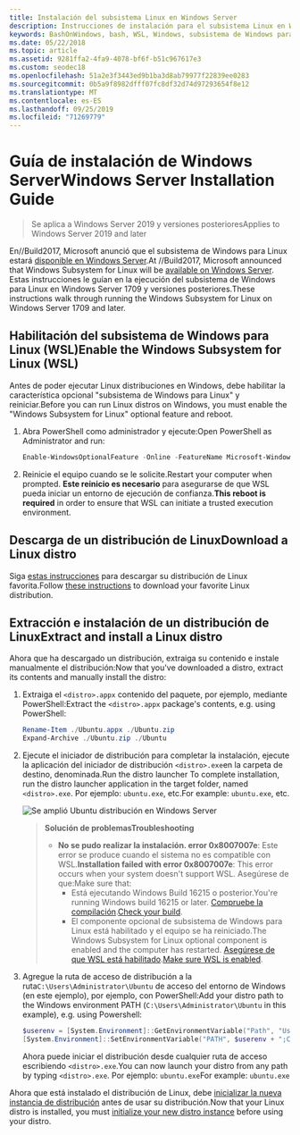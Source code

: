 ```yaml
---
title: Instalación del subsistema Linux en Windows Server
description: Instrucciones de instalación para el subsistema Linux en Windows Server.
keywords: BashOnWindows, bash, WSL, Windows, subsistema de Windows para Linux, windowssubsystem, Ubuntu, Windows Server
ms.date: 05/22/2018
ms.topic: article
ms.assetid: 9281ffa2-4fa9-4078-bf6f-b51c967617e3
ms.custom: seodec18
ms.openlocfilehash: 51a2e3f3443ed9b1ba3d8ab79977f22839ee0283
ms.sourcegitcommit: 0b5a9f8982dfff07fc8df32d74d97293654f8e12
ms.translationtype: MT
ms.contentlocale: es-ES
ms.lasthandoff: 09/25/2019
ms.locfileid: "71269779"
---
```

# <a name="windows-server-installation-guide"></a><span data-ttu-id="3dbf2-104">Guía de instalación de Windows Server</span><span class="sxs-lookup"><span data-stu-id="3dbf2-104">Windows Server Installation Guide</span></span>

> <span data-ttu-id="3dbf2-105">Se aplica a Windows Server 2019 y versiones posteriores</span><span class="sxs-lookup"><span data-stu-id="3dbf2-105">Applies to Windows Server 2019 and later</span></span>

<span data-ttu-id="3dbf2-106">En//Build2017, Microsoft anunció que el subsistema de Windows para Linux estará [disponible en Windows Server](https://blogs.technet.microsoft.com/hybridcloud/2017/05/10/windows-server-for-developers-news-from-microsoft-build-2017/).</span><span class="sxs-lookup"><span data-stu-id="3dbf2-106">At //Build2017, Microsoft announced that Windows Subsystem for Linux will be [available on Windows Server](https://blogs.technet.microsoft.com/hybridcloud/2017/05/10/windows-server-for-developers-news-from-microsoft-build-2017/).</span></span>  <span data-ttu-id="3dbf2-107">Estas instrucciones le guían en la ejecución del subsistema de Windows para Linux en Windows Server 1709 y versiones posteriores.</span><span class="sxs-lookup"><span data-stu-id="3dbf2-107">These instructions walk through running the Windows Subsystem for Linux on Windows Server 1709 and later.</span></span>

## <a name="enable-the-windows-subsystem-for-linux-wsl"></a><span data-ttu-id="3dbf2-108">Habilitación del subsistema de Windows para Linux (WSL)</span><span class="sxs-lookup"><span data-stu-id="3dbf2-108">Enable the Windows Subsystem for Linux (WSL)</span></span>

<span data-ttu-id="3dbf2-109">Antes de poder ejecutar Linux distribuciones en Windows, debe habilitar la característica opcional "subsistema de Windows para Linux" y reiniciar.</span><span class="sxs-lookup"><span data-stu-id="3dbf2-109">Before you can run Linux distros on Windows, you must enable the "Windows Subsystem for Linux" optional feature and reboot.</span></span>

1. <span data-ttu-id="3dbf2-110">Abra PowerShell como administrador y ejecute:</span><span class="sxs-lookup"><span data-stu-id="3dbf2-110">Open PowerShell as Administrator and run:</span></span>
    ```powershell
    Enable-WindowsOptionalFeature -Online -FeatureName Microsoft-Windows-Subsystem-Linux
    ```

2. <span data-ttu-id="3dbf2-111">Reinicie el equipo cuando se le solicite.</span><span class="sxs-lookup"><span data-stu-id="3dbf2-111">Restart your computer when prompted.</span></span> <span data-ttu-id="3dbf2-112">**Este reinicio es necesario** para asegurarse de que WSL pueda iniciar un entorno de ejecución de confianza.</span><span class="sxs-lookup"><span data-stu-id="3dbf2-112">**This reboot is required** in order to ensure that WSL can initiate a trusted execution environment.</span></span>

## <a name="download-a-linux-distro"></a><span data-ttu-id="3dbf2-113">Descarga de un distribución de Linux</span><span class="sxs-lookup"><span data-stu-id="3dbf2-113">Download a Linux distro</span></span>

<span data-ttu-id="3dbf2-114">Siga [estas instrucciones](install-manual.md) para descargar su distribución de Linux favorita.</span><span class="sxs-lookup"><span data-stu-id="3dbf2-114">Follow [these instructions](install-manual.md) to download your favorite Linux distribution.</span></span>

## <a name="extract-and-install-a-linux-distro"></a><span data-ttu-id="3dbf2-115">Extracción e instalación de un distribución de Linux</span><span class="sxs-lookup"><span data-stu-id="3dbf2-115">Extract and install a Linux distro</span></span>
<span data-ttu-id="3dbf2-116">Ahora que ha descargado un distribución, extraiga su contenido e instale manualmente el distribución:</span><span class="sxs-lookup"><span data-stu-id="3dbf2-116">Now that you've downloaded a distro, extract its contents and manually install the distro:</span></span>

1. <span data-ttu-id="3dbf2-117">Extraiga el `<distro>.appx` contenido del paquete, por ejemplo, mediante PowerShell:</span><span class="sxs-lookup"><span data-stu-id="3dbf2-117">Extract the `<distro>.appx` package's contents, e.g. using PowerShell:</span></span>

    ```powershell
    Rename-Item ./Ubuntu.appx ./Ubuntu.zip
    Expand-Archive ./Ubuntu.zip ./Ubuntu
    ```

2. <span data-ttu-id="3dbf2-118">Ejecute el iniciador de distribución para completar la instalación, ejecute la aplicación del iniciador de distribución `<distro>.exe`en la carpeta de destino, denominada.</span><span class="sxs-lookup"><span data-stu-id="3dbf2-118">Run the distro launcher To complete installation, run the distro launcher application in the target folder, named `<distro>.exe`.</span></span> <span data-ttu-id="3dbf2-119">Por ejemplo: `ubuntu.exe`, etc.</span><span class="sxs-lookup"><span data-stu-id="3dbf2-119">For example: `ubuntu.exe`, etc.</span></span>

    ![Se amplió Ubuntu distribución en Windows Server](media/server-appx-expand.png)

    > <span data-ttu-id="3dbf2-121">**Solución de problemas**</span><span class="sxs-lookup"><span data-stu-id="3dbf2-121">**Troubleshooting**</span></span>
    > * <span data-ttu-id="3dbf2-122">**No se pudo realizar la instalación. error 0x8007007e**: Este error se produce cuando el sistema no es compatible con WSL.</span><span class="sxs-lookup"><span data-stu-id="3dbf2-122">**Installation failed with error 0x8007007e**: This error occurs when your system doesn't support WSL.</span></span> <span data-ttu-id="3dbf2-123">Asegúrese de que:</span><span class="sxs-lookup"><span data-stu-id="3dbf2-123">Make sure that:</span></span>
    >   * <span data-ttu-id="3dbf2-124">Está ejecutando Windows Build 16215 o posterior.</span><span class="sxs-lookup"><span data-stu-id="3dbf2-124">You're running Windows build 16215 or later.</span></span> <span data-ttu-id="3dbf2-125">[Compruebe la compilación](troubleshooting.md#check-your-build-number).</span><span class="sxs-lookup"><span data-stu-id="3dbf2-125">[Check your build](troubleshooting.md#check-your-build-number).</span></span>
    >   * <span data-ttu-id="3dbf2-126">El componente opcional de subsistema de Windows para Linux está habilitado y el equipo se ha reiniciado.</span><span class="sxs-lookup"><span data-stu-id="3dbf2-126">The Windows Subsystem for Linux optional component is enabled and the computer has restarted.</span></span>  <span data-ttu-id="3dbf2-127">[Asegúrese de que WSL está habilitado](troubleshooting.md#confirm-wsl-is-enabled).</span><span class="sxs-lookup"><span data-stu-id="3dbf2-127">[Make sure WSL is enabled](troubleshooting.md#confirm-wsl-is-enabled).</span></span>
    
3. <span data-ttu-id="3dbf2-128">Agregue la ruta de acceso de distribución a la ruta`C:\Users\Administrator\Ubuntu` de acceso del entorno de Windows (en este ejemplo), por ejemplo, con PowerShell:</span><span class="sxs-lookup"><span data-stu-id="3dbf2-128">Add your distro path to the Windows environment PATH (`C:\Users\Administrator\Ubuntu` in this example), e.g. using Powershell:</span></span>
        
    ```powershell
    $userenv = [System.Environment]::GetEnvironmentVariable("Path", "User")
    [System.Environment]::SetEnvironmentVariable("PATH", $userenv + ";C:\Users\Administrator\Ubuntu", "User")
    ```
    <span data-ttu-id="3dbf2-129">Ahora puede iniciar el distribución desde cualquier ruta de acceso escribiendo `<distro>.exe`.</span><span class="sxs-lookup"><span data-stu-id="3dbf2-129">You can now launch your distro from any path by typing `<distro>.exe`.</span></span> <span data-ttu-id="3dbf2-130">Por ejemplo: `ubuntu.exe`</span><span class="sxs-lookup"><span data-stu-id="3dbf2-130">For example: `ubuntu.exe`</span></span>

<span data-ttu-id="3dbf2-131">Ahora que está instalado el distribución de Linux, debe [inicializar la nueva instancia de distribución](initialize-distro.md) antes de usar su distribución.</span><span class="sxs-lookup"><span data-stu-id="3dbf2-131">Now that your Linux distro is installed, you must [initialize your new distro instance](initialize-distro.md) before using your distro.</span></span>

